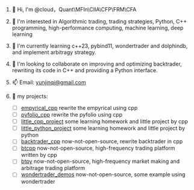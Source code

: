 1.  👋 Hi, I'm @cloud，Quant\MFIn\CIIA\CFP\FRM\CFA
2. 👀 I'm interested in Algorithmic trading, trading strategies, Python, C++ programming, high-performance computing, machine learning, deep learning
3. 🌱 I'm currently learning c++23, pybind11, wondertrader and dolphindb, and implement arbitragy strategy.
4. 💞️ I'm looking to collaborate on improving and optimizing backtrader, rewriting its code in C++ and providing a Python interface.
5. 📫 Email: yunjinqi@gmail.com
6. 👋 my projects:
    
     - [ ] [empyrical_cpp](https://github.com/cloudQuant/empyrical_cpp.git) rewrite the empyrical using cpp
     - [ ] [pyfolio_cpp](https://github.com/cloudQuant/pyfolio_cpp) rewrite the pyfolio using cpp
     - [ ] [little_cpp_project](https://github.com/cloudQuant/cpp_little_project) some learning homework and little project by cpp
     - [ ] [little_python_project](https://github.com/cloudQuant/python_little_project) some learning homework and little project by python
     - [ ] [backtrader_cpp](https://github.com/cloudQuant/backtrader_cpp.git) now-not-open-source, rewrite backtrader in cpp
     - [ ] [btcpp](https://github.com/cloudQuant/btcpp) now-not-open-source, high-frequency trading platform written by cpp
     - [ ] [btpy](https://gitee.com/yunjinqi/btpy.git) now-not-open-source, high-frequency market making and arbitrage trading platform
     - [ ] [wondertrader_demos](https://github.com/cloudQuant/wondertrader_demos) now-not-open-source, some example using wondertrader
  
<!--
8. 👋 I have completed many online courses and obtained many certifications
    - - [x]  2024-10-02 [【快班】区块链技术从入门到精通](http://www.dataguru.cn/cert/8/certpic_uid_267568_lesson_247_certtype_3_1727843512.jpg)
    - - [x]  2024-10-02 [【快班】Qt编程快速入门](http://www.dataguru.cn/cert/8/certpic_uid_267568_lesson_231_certtype_3_1727843557.jpg)
    - - [x]  2024-09-27 [Deep Neural Networks with PyTorch](https://www.coursera.org/account/accomplishments/verify/0AHVO57G4GJX)
    - - [x]  2024-09-24 [Introduction to Computer Vision and Image Processing](https://www.coursera.org/account/accomplishments/verify/GYYWKZHTCZBY)
    - - [x]  2024-09-21 [Introduction to Deep Learning & Neural Networks with Keras](https://www.coursera.org/account/accomplishments/verify/LWXBXPUGVTWA)
    - - [x]  2024-09-19 [Databases and SQL for Data Science with Python](https://www.coursera.org/account/accomplishments/verify/IK218NGEGUYK)
    - - [x]  2024-09-16  [Accelerated Computer Science Fundamentals Specialization](https://coursera.org/share/7027c9eaa094b85d7f663688de449129)
    - - [x]  2024-09-06  [Machine Learning for Trading Specialization](https://www.coursera.org/account/accomplishments/specialization/RNFCA5DF7F7P) 
    - - [x]  2023-11-20  [股票投资高手武器系列之缠论系统（第23期）](http://www.dataguru.cn/cert.php?lessonid=3067&uid=267568)
    - - [x]  2023-08-14  [Python机器学习（第20期）](http://www.dataguru.cn/cert.php?lessonid=3079&uid=267568)
    - - [x]  2023-06-01  [CFA](https://basno.com/bag89tvj)
    - - [x]  2019-09-01  [FRM](https://my.garp.org/DigitalBadgeFRM?id=0034000001tLi4lAAC)
    - - [x]  2019-08-19  [黄金Quant工——量化金融分析师入门（第一期）](http://www.dataguru.cn/cert.php?lessonid=1896&uid=267568)
    - - [x]  2018-09-03  [python网络爬虫应用实战（第一期）](http://www.dataguru.cn/cert.php?lessonid=1552&uid=267568)
    - - [x]  2018-08-20  [基于案例学习时间序列分析（第四期）](http://www.dataguru.cn/cert.php?lessonid=1546&uid=267568)
    - - [x]  2018-08-13  [金融的人工智能革命（第四期）](http://www.dataguru.cn/cert.php?lessonid=1544&uid=267568)
    - - [x]  2018-06-01  [CFP]()
    - - [x]  2018-04-28  [突击pyspark：数据挖掘的力量倍增器（第二期）](http://www.dataguru.cn/cert.php?lessonid=1429&uid=267568)
    - - [x]  2017-06-19  [Python自然语言分析（第三期）](http://www.dataguru.cn/cert.php?lessonid=1054&uid=267568)
    - - [x]  2017-04-03  [python魔鬼训练营（第四期）](http://www.dataguru.cn/cert.php?lessonid=957&uid=267568)
    - - [x]  2017-03-25  [Python数据分析（第五期）](http://www.dataguru.cn/cert.php?lessonid=930&uid=267568)
    - - [x]  2017-03-04  [Python突击—从入门到精通到项目实战（第三期)](http://www.dataguru.cn/cert.php?lessonid=929&uid=267568)
    - - [x]  2016-08-27  [R语言数据分析、展现与实例（第21期）](http://www.dataguru.cn/cert.php?lessonid=715&uid=267568)
    - - [x]  2016-03-21  [老板说服术之玩转数据展示（第一期）](http://www.dataguru.cn/cert.php?lessonid=563&uid=267568)
    - - [x]  2015-10-10 [SPSS数据分析入门与提高（第二期）](http://www.dataguru.cn/cert.php?lessonid=398&uid=267568)
    - - [x]  2015-09-14 [深度玩转Excel（第三期）](http://www.dataguru.cn/cert.php?lessonid=372&uid=267568)
    - - [x]  2015-08-17  [量化投资（第四期）](http://www.dataguru.cn/cert.php?lessonid=348&uid=267568)
    - - [x]  2014-03-01 [CIIA](https://ciia.sac.net.cn/ciia2019/showGrbks/querygrbksinfo.htm)

-->


